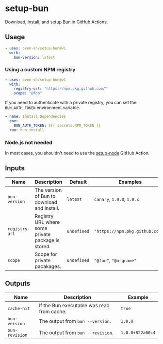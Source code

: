 # setup-bun

Download, install, and setup [Bun](https://bun.sh) in GitHub Actions.

## Usage

```yaml
- uses: oven-sh/setup-bun@v1
  with:
    bun-version: latest
```

### Using a custom NPM registry

```yaml
- uses: oven-sh/setup-bun@v1
  with:
    registry-url: "https://npm.pkg.github.com/"
    scope: "@foo"
```

If you need to authenticate with a private registry, you can set the `BUN_AUTH_TOKEN` environment variable.

```yaml
- name: Install Dependencies
  env:
    BUN_AUTH_TOKEN: ${{ secrets.NPM_TOKEN }}
  run: bun install
```

### Node.js not needed

In most cases, you shouldn't need to use the [setup-node](https://github.com/actions/setup-node) GitHub Action.

## Inputs

| Name           | Description                                        | Default     | Examples                        |
| -------------- | -------------------------------------------------- | ----------- | ------------------------------- |
| `bun-version`  | The version of Bun to download and install.        | `latest`    | `canary`, `1.0.0`, `1.0.x`      |
| `registry-url` | Registry URL where some private package is stored. | `undefined` | `"https://npm.pkg.github.com/"` |
| `scope`        | Scope for private pacakages.                       | `undefined` | `"@foo"`, `"@orgname"`          |

## Outputs

| Name           | Description                                | Example          |
| -------------- | ------------------------------------------ | ---------------- |
| `cache-hit`    | If the Bun executable was read from cache. | `true`           |
| `bun-version`  | The output from `bun --version`.           | `1.0.0`          |
| `bun-revision` | The output from `bun --revision`.          | `1.0.0+822a00c4` |
